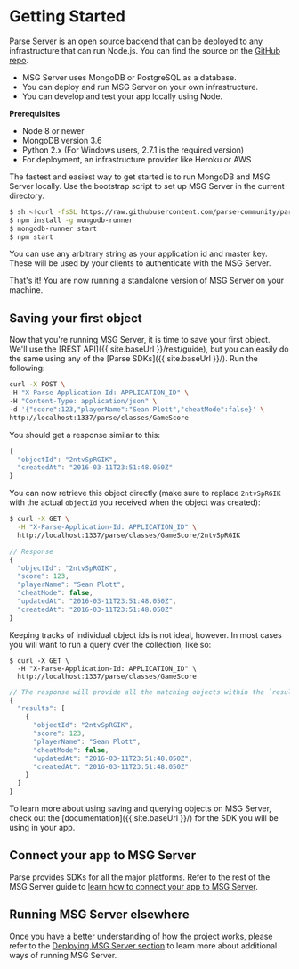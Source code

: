 # Getting Started

Parse Server is an open source backend that can be deployed to any infrastructure that can run Node.js. You can find the source on the [GitHub repo](https://github.com/parse-community/parse-server).

* MSG Server uses MongoDB or PostgreSQL as a database.
* You can deploy and run MSG Server on your own infrastructure.
* You can develop and test your app locally using Node.

**Prerequisites**

* Node 8 or newer
* MongoDB version 3.6
* Python 2.x (For Windows users, 2.7.1 is the required version)
* For deployment, an infrastructure provider like Heroku or AWS

The fastest and easiest way to get started is to run MongoDB and MSG Server locally. Use the bootstrap script to set up MSG Server in the current directory.

```bash
$ sh <(curl -fsSL https://raw.githubusercontent.com/parse-community/parse-server/master/bootstrap.sh)
$ npm install -g mongodb-runner
$ mongodb-runner start
$ npm start
```

You can use any arbitrary string as your application id and master key. These will be used by your clients to authenticate with the MSG Server.

That's it! You are now running a standalone version of MSG Server on your machine.

## Saving your first object

Now that you're running MSG Server, it is time to save your first object. We'll use the [REST API]({{ site.baseUrl }}/rest/guide), but you can easily do the same using any of the [Parse SDKs]({{ site.baseUrl }}/). Run the following:

```bash
curl -X POST \
-H "X-Parse-Application-Id: APPLICATION_ID" \
-H "Content-Type: application/json" \
-d '{"score":123,"playerName":"Sean Plott","cheatMode":false}' \
http://localhost:1337/parse/classes/GameScore
```

You should get a response similar to this:

```js
{
  "objectId": "2ntvSpRGIK",
  "createdAt": "2016-03-11T23:51:48.050Z"
}
```

You can now retrieve this object directly (make sure to replace `2ntvSpRGIK` with the actual `objectId` you received when the object was created):

```bash
$ curl -X GET \
  -H "X-Parse-Application-Id: APPLICATION_ID" \
  http://localhost:1337/parse/classes/GameScore/2ntvSpRGIK
```

```js
// Response
{
  "objectId": "2ntvSpRGIK",
  "score": 123,
  "playerName": "Sean Plott",
  "cheatMode": false,
  "updatedAt": "2016-03-11T23:51:48.050Z",
  "createdAt": "2016-03-11T23:51:48.050Z"
}
```

Keeping tracks of individual object ids is not ideal, however. In most cases you will want to run a query over the collection, like so:

```
$ curl -X GET \
  -H "X-Parse-Application-Id: APPLICATION_ID" \
  http://localhost:1337/parse/classes/GameScore
```

```js
// The response will provide all the matching objects within the `results` array:
{
  "results": [
    {
      "objectId": "2ntvSpRGIK",
      "score": 123,
      "playerName": "Sean Plott",
      "cheatMode": false,
      "updatedAt": "2016-03-11T23:51:48.050Z",
      "createdAt": "2016-03-11T23:51:48.050Z"
    }
  ]
}

```

To learn more about using saving and querying objects on MSG Server, check out the [documentation]({{ site.baseUrl }}/) for the SDK you will be using in your app.

## Connect your app to MSG Server

Parse provides SDKs for all the major platforms. Refer to the rest of the MSG Server guide to [learn how to connect your app to MSG Server](#using-parse-sdks-with-parse-server).

## Running MSG Server elsewhere

Once you have a better understanding of how the project works, please refer to the [Deploying MSG Server section](#deploying-parse-server) to learn more about additional ways of running MSG Server.
